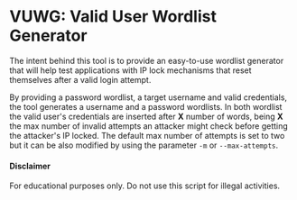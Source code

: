 # VUWG: Valid User Wordlist Generator

The intent behind this tool is to provide an easy-to-use wordlist generator that will help test applications with IP lock mechanisms that reset themselves after a valid login attempt.

By providing a password wordlist, a target username and valid credentials, the tool generates a username and a password wordlists. In both wordlist the valid user's credentials are inserted after **X** number of words, being **X** the max number of invalid attempts an attacker might check before getting the attacker's IP locked. The default max number of attempts is set to two but it can be also modified by using the parameter `-m` or `--max-attempts`.


#### Disclaimer
For educational purposes only. Do not use this script for illegal activities.
